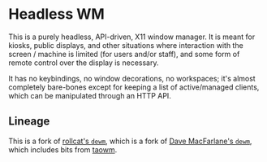 # Headless WM

This is a purely headless, API-driven, X11 window manager. It is meant
for kiosks, public displays, and other situations where interaction
with the screen / machine is limited (for users and/or staff), and
some form of remote control over the display is necessary.

It has no keybindings, no window decorations, no workspaces; it's
almost completely bare-bones except for keeping a list of
active/managed clients, which can be manipulated through an HTTP API.

## Lineage

This is a fork of [rollcat's `dewm`](https://github.com/rollcat/dewm),
which is a fork of [Dave MacFarlane's `dewm`](https://github.com/driusan/dewm),
which includes bits from [taowm](https://github.com/nigeltao/taowm).
